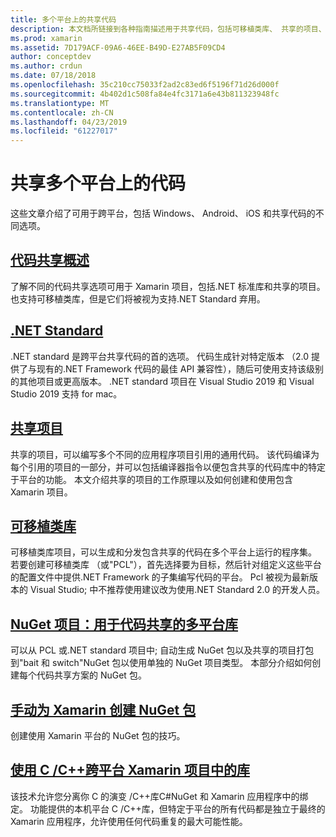 ```yaml
---
title: 多个平台上的共享代码
description: 本文档所链接到各种指南描述用于共享代码，包括可移植类库、 共享的项目、.NET Standard 和 NuGet 的技术。
ms.prod: xamarin
ms.assetid: 7D179ACF-09A6-46EE-B49D-E27AB5F09CD4
author: conceptdev
ms.author: crdun
ms.date: 07/18/2018
ms.openlocfilehash: 35c210cc75033f2ad2c83ed6f5196f71d26d000f
ms.sourcegitcommit: 4b402d1c508fa84e4fc3171a6e43b811323948fc
ms.translationtype: MT
ms.contentlocale: zh-CN
ms.lasthandoff: 04/23/2019
ms.locfileid: "61227017"
---
```

# <a name="sharing-code-on-multiple-platforms"></a>共享多个平台上的代码

这些文章介绍了可用于跨平台，包括 Windows、 Android、 iOS 和共享代码的不同选项。

## <a name="code-sharing-overviewcode-sharingmd"></a>[代码共享概述](code-sharing.md)

了解不同的代码共享选项可用于 Xamarin 项目，包括.NET 标准库和共享的项目。 也支持可移植类库，但是它们将被视为支持.NET Standard 弃用。

## <a name="net-standardcross-platformapp-fundamentalsnet-standardmd"></a>[.NET Standard](~/cross-platform/app-fundamentals/net-standard.md)

.NET standard 是跨平台共享代码的首的选项。 代码生成针对特定版本 （2.0 提供了与现有的.NET Framework 代码的最佳 API 兼容性），随后可使用支持该级别的其他项目或更高版本。 .NET standard 项目在 Visual Studio 2019 和 Visual Studio 2019 支持 for mac。

## <a name="shared-projectscross-platformapp-fundamentalsshared-projectsmd"></a>[共享项目](~/cross-platform/app-fundamentals/shared-projects.md)

共享的项目，可以编写多个不同的应用程序项目引用的通用代码。 该代码编译为每个引用的项目的一部分，并可以包括编译器指令以便包含共享的代码库中的特定于平台的功能。 本文介绍共享的项目的工作原理以及如何创建和使用包含 Xamarin 项目。

## <a name="portable-class-librariescross-platformapp-fundamentalspclmd"></a>[可移植类库](~/cross-platform/app-fundamentals/pcl.md)

可移植类库项目，可以生成和分发包含共享的代码在多个平台上运行的程序集。 若要创建可移植类库 （或"PCL"），首先选择要为目标，然后针对组定义这些平台的配置文件中提供.NET Framework 的子集编写代码的平台。 Pcl 被视为最新版本的 Visual Studio; 中不推荐使用建议改为使用.NET Standard 2.0 的开发人员。

## <a name="nuget-projects-multiplatform-libraries-for-code-sharingcross-platformapp-fundamentalsnuget-multiplatform-librariesindexmd"></a>[NuGet 项目：用于代码共享的多平台库](~/cross-platform/app-fundamentals/nuget-multiplatform-libraries/index.md)

可以从 PCL 或.NET standard 项目中; 自动生成 NuGet 包以及共享的项目打包到"bait 和 switch"NuGet 包以使用单独的 NuGet 项目类型。 本部分介绍如何创建每个代码共享方案的 NuGet 包。

## <a name="manually-creating-nuget-packages-for-xamarincross-platformapp-fundamentalsnuget-manualmd"></a>[手动为 Xamarin 创建 NuGet 包](~/cross-platform/app-fundamentals/nuget-manual.md)

创建使用 Xamarin 平台的 NuGet 包的技巧。

## <a name="use-cc-libraries-in-cross-platform-xamarin-projectscross-platformcppindexmd"></a>[使用 C /C++跨平台 Xamarin 项目中的库](~/cross-platform/cpp/index.md)

该技术允许您分离你 C 的演变 /C++库C#NuGet 和 Xamarin 应用程序中的绑定。 功能提供的本机平台 C /C++库，但特定于平台的所有代码都是独立于最终的 Xamarin 应用程序，允许使用任何代码重复的最大可能性能。 
